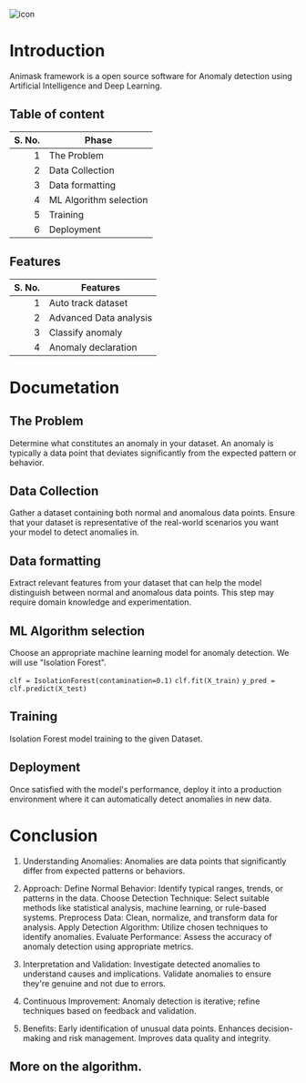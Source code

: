 ![icon](https://i.ibb.co/HgZXm3M/animask.png)


# Introduction
Animask framework is a open source software for Anomaly detection using Artificial Intelligence and Deep Learning.

## Table of content
| S. No. | Phase |
|-----:|---------------|
|     1|The Problem|
|     2|Data Collection|
|     3|Data formatting|
|  4   |ML Algorithm selection|
|     5|Training|
|     6|Deployment|

## Features
| S. No. | Features |
|-----:|---------------|
|     1|Auto track dataset|
|     2|Advanced Data analysis|
|     3|Classify anomaly|
|  4   |Anomaly declaration|

# Documetation
## The Problem
Determine what constitutes an anomaly in your dataset. An anomaly is typically a data point that deviates significantly from the expected pattern or behavior.

## Data Collection
Gather a dataset containing both normal and anomalous data points. Ensure that your dataset is representative of the real-world scenarios you want your model to detect anomalies in.

## Data formatting
Extract relevant features from your dataset that can help the model distinguish between normal and anomalous data points. This step may require domain knowledge and experimentation.

## ML Algorithm selection
Choose an appropriate machine learning model for anomaly detection. We will use "Isolation Forest".

`clf = IsolationForest(contamination=0.1)`
`clf.fit(X_train)`
`y_pred = clf.predict(X_test)`

## Training
Isolation Forest model training to the given Dataset.

## Deployment
Once satisfied with the model's performance, deploy it into a production environment where it can automatically detect anomalies in new data.



# Conclusion
1. Understanding Anomalies:
   Anomalies are data points that significantly differ from expected patterns or behaviors.

3. Approach:
  Define Normal Behavior: Identify typical ranges, trends, or patterns in the data.
  Choose Detection Technique: Select suitable methods like statistical analysis, machine learning, or rule-based systems.
  Preprocess Data: Clean, normalize, and transform data for analysis.
  Apply Detection Algorithm: Utilize chosen techniques to identify anomalies.
  Evaluate Performance: Assess the accuracy of anomaly detection using appropriate metrics.

3. Interpretation and Validation:
  Investigate detected anomalies to understand causes and implications.
  Validate anomalies to ensure they're genuine and not due to errors.

5. Continuous Improvement:
  Anomaly detection is iterative; refine techniques based on feedback and validation.

6. Benefits:
  Early identification of unusual data points.
  Enhances decision-making and risk management.
  Improves data quality and integrity.


## More on the algorithm.
